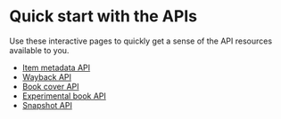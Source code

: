 # Quick start with the APIs

Use these interactive pages to quickly get a sense of the API resources available to you.

<ul>
<li><a href = "./_static/item_api.html">Item metadata API</a></li>
<li><a href = "./_static/wayback_api.html">Wayback API</a></li>
<li><a href = "./_static/book_cover_api.html">Book cover API</a></li>
<li><a href = "./_static/experimental_book_api.html">Experimental book API</a></li>
<li><a href = "./_static/snapshot_api.html">Snapshot API</a></li>
</ul>
